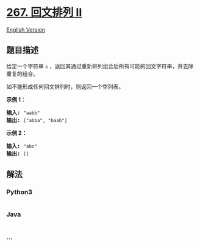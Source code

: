 # [267. 回文排列 II](https://leetcode-cn.com/problems/palindrome-permutation-ii)

[English Version](https://github.com/yanglr/leetcode-ac/blob/master/assets/0200-0299/0267.Palindrome%20Permutation%20II/README_EN.md)

## 题目描述

<!-- 这里写题目描述 -->

<p>给定一个字符串 <code>s</code>&nbsp;，返回其通过重新排列组合后所有可能的回文字符串，并去除重复的组合。</p>

<p>如不能形成任何回文排列时，则返回一个空列表。</p>

<p><strong>示例 1：</strong></p>

<pre><strong>输入: </strong><code>&quot;aabb&quot;</code>
<strong>输出: </strong><code>[&quot;abba&quot;, &quot;baab&quot;]</code></pre>

<p><strong>示例 2：</strong></p>

<pre><strong>输入: </strong><code>&quot;abc&quot;</code>
<strong>输出: </strong><code>[]</code></pre>


## 解法

<!-- 这里可写通用的实现逻辑 -->

<!-- tabs:start -->

### **Python3**

<!-- 这里可写当前语言的特殊实现逻辑 -->

```python

```

### **Java**

<!-- 这里可写当前语言的特殊实现逻辑 -->

```java

```

### **...**

```

```

<!-- tabs:end -->
